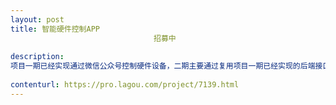 ```yaml
---                
layout: post       
title: 智能硬件控制APP
                                招募中
           
description: 
项目一期已经实现通过微信公众号控制硬件设备，二期主要通过复用项目一期已经实现的后端接口，通过APP控制硬件设备，同时迭代相关功能，另外需要个后台控制系统。需要人员: ios，android ，java后端，ui。最好是团队接包。
     
contenturl: https://pro.lagou.com/project/7139.html      
---                 
```

